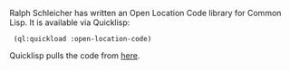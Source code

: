 Ralph Schleicher has written an Open Location Code library for Common
Lisp.  It is available via Quicklisp:

     (ql:quickload :open-location-code)

Quicklisp pulls the code from [here](https://github.com/ralph-schleicher/open-location-code).
